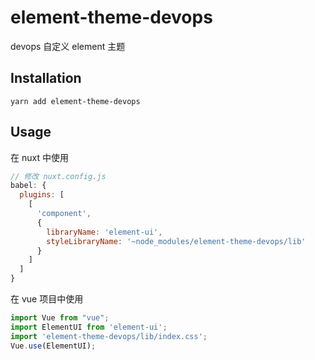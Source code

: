 # element-theme-devops
devops 自定义 element 主题

## Installation
```shell
yarn add element-theme-devops
```

## Usage

在 nuxt 中使用
```javascript
// 修改 nuxt.config.js
babel: {
  plugins: [
    [
      'component',
      {
        libraryName: 'element-ui',
        styleLibraryName: '~node_modules/element-theme-devops/lib'
      }
    ]
  ]
}
```
在 vue 项目中使用
```javascript
import Vue from "vue";
import ElementUI from 'element-ui';
import 'element-theme-devops/lib/index.css';
Vue.use(ElementUI);
```